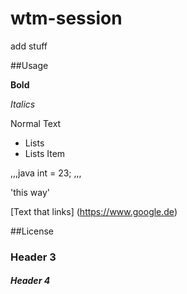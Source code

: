 # wtm-session

add stuff

##Usage

**Bold**

*Italics*

Normal Text

- Lists
- Lists Item

,,,java
int = 23;
,,,

'this way'

[Text that links] (https://www.google.de)

##License

### Header 3

##### Header 4
